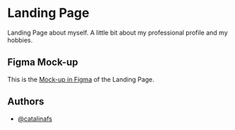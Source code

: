 # Landing Page

Landing Page about myself. A little bit about my professional profile and my hobbies.

## Figma Mock-up

This is the [Mock-up in Figma](https://www.figma.com/community/file/1277418273092370748) of the Landing Page.

## Authors

- [@catalinafs](https://github.com/catalinafs)
